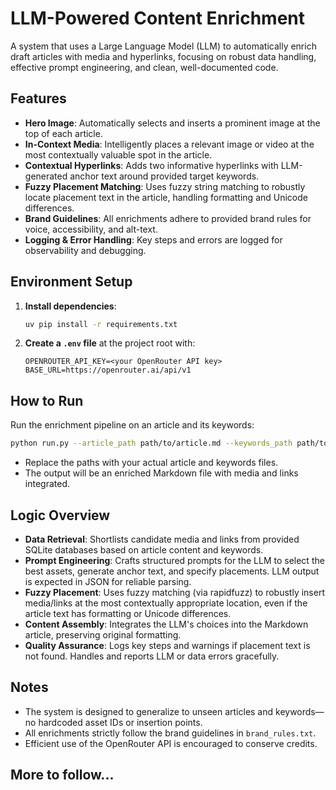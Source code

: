 # LLM-Powered Content Enrichment

A system that uses a Large Language Model (LLM) to automatically enrich draft articles with media and hyperlinks, focusing on robust data handling, effective prompt engineering, and clean, well-documented code.

## Features
- **Hero Image**: Automatically selects and inserts a prominent image at the top of each article.
- **In-Context Media**: Intelligently places a relevant image or video at the most contextually valuable spot in the article.
- **Contextual Hyperlinks**: Adds two informative hyperlinks with LLM-generated anchor text around provided target keywords.
- **Fuzzy Placement Matching**: Uses fuzzy string matching to robustly locate placement text in the article, handling formatting and Unicode differences.
- **Brand Guidelines**: All enrichments adhere to provided brand rules for voice, accessibility, and alt-text.
- **Logging & Error Handling**: Key steps and errors are logged for observability and debugging.

## Environment Setup
1. **Install dependencies**:
   ```bash
   uv pip install -r requirements.txt
   ```
2. **Create a `.env` file** at the project root with:
   ```
   OPENROUTER_API_KEY=<your OpenRouter API key>
   BASE_URL=https://openrouter.ai/api/v1
   ```

## How to Run
Run the enrichment pipeline on an article and its keywords:
```bash
python run.py --article_path path/to/article.md --keywords_path path/to/keywords.txt
```
- Replace the paths with your actual article and keywords files.
- The output will be an enriched Markdown file with media and links integrated.

## Logic Overview
- **Data Retrieval**: Shortlists candidate media and links from provided SQLite databases based on article content and keywords.
- **Prompt Engineering**: Crafts structured prompts for the LLM to select the best assets, generate anchor text, and specify placements. LLM output is expected in JSON for reliable parsing.
- **Fuzzy Placement**: Uses fuzzy matching (via rapidfuzz) to robustly insert media/links at the most contextually appropriate location, even if the article text has formatting or Unicode differences.
- **Content Assembly**: Integrates the LLM's choices into the Markdown article, preserving original formatting.
- **Quality Assurance**: Logs key steps and warnings if placement text is not found. Handles and reports LLM or data errors gracefully.

## Notes
- The system is designed to generalize to unseen articles and keywords—no hardcoded asset IDs or insertion points.
- All enrichments strictly follow the brand guidelines in `brand_rules.txt`.
- Efficient use of the OpenRouter API is encouraged to conserve credits.

## More to follow...

